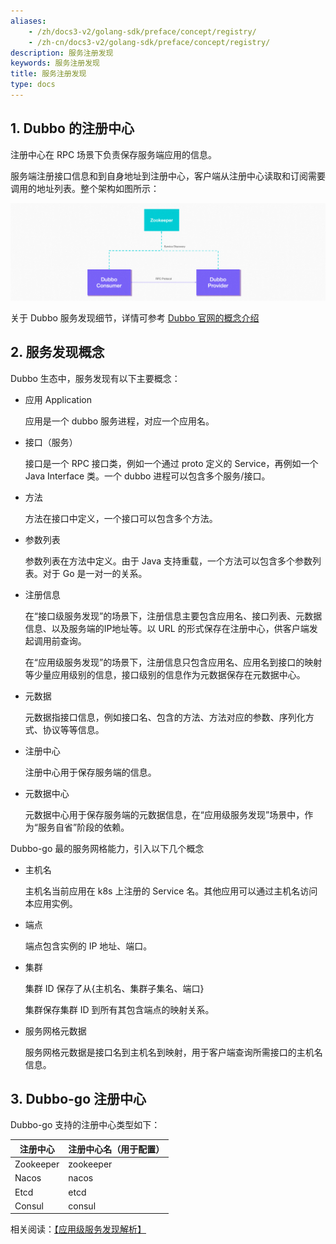 ```yaml
---
aliases:
    - /zh/docs3-v2/golang-sdk/preface/concept/registry/
    - /zh-cn/docs3-v2/golang-sdk/preface/concept/registry/
description: 服务注册发现
keywords: 服务注册发现
title: 服务注册发现
type: docs
---
```







## 1. Dubbo 的注册中心

注册中心在 RPC 场景下负责保存服务端应用的信息。

服务端注册接口信息和到自身地址到注册中心，客户端从注册中心读取和订阅需要调用的地址列表。整个架构如图所示：

![img](/imgs/architecture.png)

关于 Dubbo 服务发现细节，详情可参考 [Dubbo 官网的概念介绍](/zh-cn/docs/concepts/service-discovery/)

## 2. 服务发现概念

Dubbo 生态中，服务发现有以下主要概念：

- 应用 Application

  应用是一个 dubbo 服务进程，对应一个应用名。

- 接口（服务）

  接口是一个 RPC 接口类，例如一个通过 proto 定义的 Service，再例如一个 Java Interface 类。一个 dubbo 进程可以包含多个服务/接口。

- 方法

  方法在接口中定义，一个接口可以包含多个方法。

- 参数列表

  参数列表在方法中定义。由于 Java 支持重载，一个方法可以包含多个参数列表。对于 Go 是一对一的关系。

- 注册信息

  在“接口级服务发现”的场景下，注册信息主要包含应用名、接口列表、元数据信息、以及服务端的IP地址等。以 URL 的形式保存在注册中心，供客户端发起调用前查询。

  在“应用级服务发现”的场景下，注册信息只包含应用名、应用名到接口的映射等少量应用级别的信息，接口级别的信息作为元数据保存在元数据中心。

- 元数据

  元数据指接口信息，例如接口名、包含的方法、方法对应的参数、序列化方式、协议等等信息。

- 注册中心

  注册中心用于保存服务端的信息。

- 元数据中心

  元数据中心用于保存服务端的元数据信息，在“应用级服务发现”场景中，作为“服务自省”阶段的依赖。

Dubbo-go 最的服务网格能力，引入以下几个概念

- 主机名

  主机名当前应用在 k8s 上注册的 Service 名。其他应用可以通过主机名访问本应用实例。

- 端点

  端点包含实例的 IP 地址、端口。

- 集群

  集群 ID 保存了从{主机名、集群子集名、端口}

  集群保存集群 ID 到所有其包含端点的映射关系。

- 服务网格元数据

  服务网格元数据是接口名到主机名到映射，用于客户端查询所需接口的主机名信息。

## 3. Dubbo-go 注册中心

Dubbo-go 支持的注册中心类型如下：

| 注册中心  | 注册中心名（用于配置） |
| --------- | ---------------------- |
| Zookeeper | zookeeper              |
| Nacos     | nacos                  |
| Etcd      | etcd                   |
| Consul    | consul                 |

相关阅读：[【应用级服务发现解析】](https://developer.aliyun.com/article/764173)